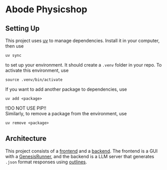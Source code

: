 # Abode Physicshop
## Setting Up
This project uses [uv](https://github.com/astral-sh/uv) to manage dependencies. Install it in your computer, then use
```shell
uv sync
```
to set up your environment. It should create a `.venv` folder in your repo. To activate this environment, use
```shell
source .venv/bin/activate
```
If you want to add another package to dependencies, use
```shell
uv add <package>
```
!!DO NOT USE PIP!!  
Similarly, to remove a package from the environment, use
```shell
uv remove <package>
```

## Architecture
This project consists of a [frontend](frontend) and a [backend](backend). The frontend is a GUI with a [GenesisRunner](frontend/controllers.py), and the backend is a LLM server that generates `.json` format responses using [outlines](https://github.com/dottxt-ai/outlines?tab=readme-ov-file).